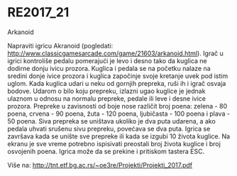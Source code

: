 # RE2017_21
Arkanoid


Napraviti igricu Akranoid (pogledati: http://www.classicgamesarcade.com/game/21603/arkanoid.html).
Igrač u igrici kontroliše pedalu pomerajući je levo i desno tako da kuglica ne dodirne donju
ivicu prozora. Kuglica i pedala se na početku nalaze na sredini donje ivice prozora i kuglica
započinje svoje kretanje uvek pod istim uglom. Kada kuglica udari u neku od gornjih prepreka,
ruši ih i igrač osvaja bodove. Udarom o bilo koju prepreku, izlazni ugao kuglice je
jednak ulaznom u odnosu na normalu prepreke, pedale ili leve i desne ivice prozora. Prepreke
u zavisnosti od boje nose različit broj poena: zelena - 80 poena, crvena - 90 poena, žuta - 120
poena, ljubičasta - 100 poena i plava - 50 poena. Siva prepreka se uništava ukoliko je dva puta
udarena, a ako pedala uhvati srušenu sivu prepreku, povećava se dva puta.
Igrica se završava kada se unište sve prepreke ili kada se izgubi 10 života kuglice. Na ekranu
je sve vreme potrebno ispisivati preostali broj života kuglice i broj osvojenih poena. Igrica
može da se prekine i pritiskom tastera ESC.

Više na: http://tnt.etf.bg.ac.rs/~oe3re/Projekti/Projekti_2017.pdf

